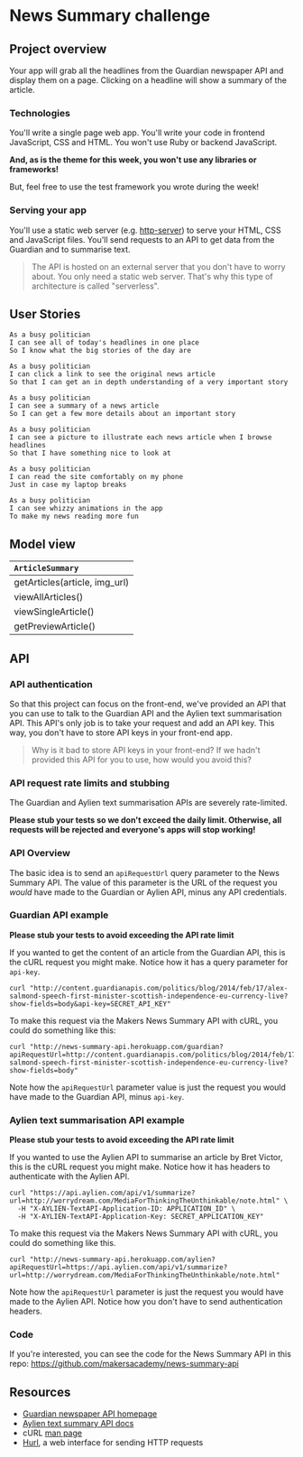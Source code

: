 # News Summary challenge

## Project overview

Your app will grab all the headlines from the Guardian newspaper API and display them on a page.  Clicking on a headline will show a summary of the article.

### Technologies

You'll write a single page web app.  You'll write your code in frontend JavaScript, CSS and HTML.  You won't use Ruby or backend JavaScript.

**And, as is the theme for this week, you won't use any libraries or frameworks!**

But, feel free to use the test framework you wrote during the week!

### Serving your app

You'll use a static web server (e.g. [http-server](https://www.npmjs.com/package/http-server)) to serve your HTML, CSS and JavaScript files.  You'll send requests to an API to get data from the Guardian and to summarise text.

> The API is hosted on an external server that you don't have to worry about.  You only need a static web server.  That's why this type of architecture is called "serverless".

## User Stories

```
As a busy politician
I can see all of today's headlines in one place
So I know what the big stories of the day are
```

```
As a busy politician
I can click a link to see the original news article
So that I can get an in depth understanding of a very important story
```

```
As a busy politician
I can see a summary of a news article
So I can get a few more details about an important story
```

```
As a busy politician
I can see a picture to illustrate each news article when I browse headlines
So that I have something nice to look at
```

```
As a busy politician
I can read the site comfortably on my phone
Just in case my laptop breaks
```

```
As a busy politician
I can see whizzy animations in the app
To make my news reading more fun
```

## Model view

`ArticleSummary` |
:--- |
getArticles(article, img_url) |
viewAllArticles() |
viewSingleArticle() |
getPreviewArticle() |

## API

### API authentication

So that this project can focus on the front-end, we've provided an API that you can use to talk to the Guardian API and the Aylien text summarisation API.  This API's only job is to take your request and add an API key.  This way, you don't have to store API keys in your front-end app.

> Why is it bad to store API keys in your front-end?  If we hadn't provided this API for you to use, how would you avoid this?

### API request rate limits and stubbing

The Guardian and Aylien text summarisation APIs are severely rate-limited.

**Please stub your tests so we don't exceed the daily limit.  Otherwise, all requests will be rejected and everyone's apps will stop working!**

### API Overview

The basic idea is to send an `apiRequestUrl` query parameter to the News Summary API.  The value of this parameter is the URL of the request you *would* have made to the Guardian or Aylien API, minus any API credentials.

### Guardian API example

**Please stub your tests to avoid exceeding the API rate limit**

If you wanted to get the content of an article from the Guardian API, this is the cURL request you might make.  Notice how it has a query parameter for `api-key`.

```
curl "http://content.guardianapis.com/politics/blog/2014/feb/17/alex-salmond-speech-first-minister-scottish-independence-eu-currency-live?show-fields=body&api-key=SECRET_API_KEY"
```

To make this request via the Makers News Summary API with cURL, you could do something like this:

```
curl "http://news-summary-api.herokuapp.com/guardian?apiRequestUrl=http://content.guardianapis.com/politics/blog/2014/feb/17/alex-salmond-speech-first-minister-scottish-independence-eu-currency-live?show-fields=body"
```

Note how the `apiRequestUrl` parameter value is just the request you would have made to the Guardian API, minus `api-key`.

### Aylien text summarisation API example

**Please stub your tests to avoid exceeding the API rate limit**

If you wanted to use the Aylien API to summarise an article by Bret Victor, this is the cURL request you might make.  Notice how it has headers to authenticate with the Aylien API.

```
curl "https://api.aylien.com/api/v1/summarize?url=http://worrydream.com/MediaForThinkingTheUnthinkable/note.html" \
  -H "X-AYLIEN-TextAPI-Application-ID: APPLICATION_ID" \
  -H "X-AYLIEN-TextAPI-Application-Key: SECRET_APPLICATION_KEY"
```

To make this request via the Makers News Summary API with cURL, you could do something like this.

```
curl "http://news-summary-api.herokuapp.com/aylien?apiRequestUrl=https://api.aylien.com/api/v1/summarize?url=http://worrydream.com/MediaForThinkingTheUnthinkable/note.html"
```

Note how the `apiRequestUrl` parameter is just the request you would have made to the Aylien API.  Notice how you don't have to send authentication headers.

### Code

If you're interested, you can see the code for the News Summary API in this repo: https://github.com/makersacademy/news-summary-api

## Resources

* [Guardian newspaper API homepage](http://open-platform.theguardian.com/documentation/)
* [Aylien text summary API docs](http://docs.aylien.com/docs/summarize)
* cURL [man page](https://curl.haxx.se/docs/manpage.html)
* [Hurl](https://www.hurl.it/), a web interface for sending HTTP requests
